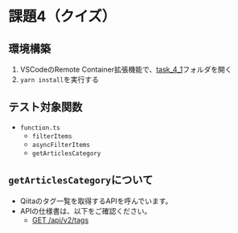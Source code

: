 # 課題4（クイズ）

## 環境構築

1. VSCodeのRemote Container拡張機能で、[task_4_1](../task_4_1)フォルダを開く
2. `yarn install`を実行する

## テスト対象関数

- `function.ts`
  - `filterItems`
  - `asyncFilterItems`
  - `getArticlesCategory`

## `getArticlesCategory`について

- Qiitaのタグ一覧を取得するAPIを呼んでいます。
- APIの仕様書は、以下をご確認ください。
  - [GET /api/v2/tags](https://qiita.com/api/v2/docs#get-apiv2tags)